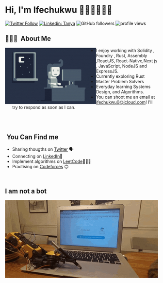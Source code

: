 # Hi, I'm Ifechukwu  👨🏾‍💻👨🏾‍💻
[![Twitter Follow](https://img.shields.io/twitter/follow/dev_dahniel?label=Follow)](https://twitter.com/intent/follow?screen_name=dev_dahniel)
[![Linkedin: Tanya](https://img.shields.io/badge/-Daniel-blue?style=flat-square&logo=Linkedin&logoColor=white&link=https://www.linkedin.com/in/daniel-ifechukwu/)](https://www.linkedin.com/in/daniel-ifechukwu/)
![GitHub followers](https://img.shields.io/github/followers/Ifechukwudaniel?label=Follow&style=social)
<img alt = "profile views" src="https://komarev.com/ghpvc/?username=Ifechukwudaniel&color=brightgreen">  


## 👨🏻‍💻 &nbsp;About Me

<img alt="Night Coding" src="https://raw.githubusercontent.com/AVS1508/AVS1508/master/assets/Night-Coding.gif" align="left"/>

 - I enjoy working with Solidity , Foundry , Rust, Assembly ,ReactJS, React-Native,Next js , JavaScript, NodeJS and ExpressJS. 
 - Currently exploring Rust
 - Master Problem Solvers
 - Everyday learning  Systems Design, and Algorithms.
 - You can shoot me an email at ifechukwu0@icloud.com! I'll try to respond as soon as I can.

<br/>
<br/>

## &nbsp;You Can Find me 
- Sharing thougths on <a href="https://twitter.com/dandynamicx"> Twitter</a> 🗣
- Connecting on  <a href="https://www.linkedin.com/in/daniel-ifechukwu/">LinkedIn</a>🤝
- Implement  algorithms  on <a href="https://www.leetcode.com/danielApi/">LeetCode</a>👨🏾‍💻
- Practising on <a href="https://www.codeforces.com/profile/danielApi/">Codeforces</a> 🙃


<br/>

## I am not a bot
<img alt="Not A bot " src="https://raw.githubusercontent.com/Ifechukwudaniel/Ifechukwudaniel/main/im-not-robot.gif" align="left"/>
